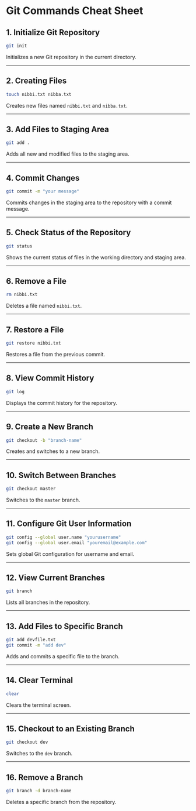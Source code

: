 # Git Commands Cheat Sheet

## 1. Initialize Git Repository
```bash
git init
```
Initializes a new Git repository in the current directory.

---

## 2. Creating Files
```bash
touch nibbi.txt nibba.txt
```
Creates new files named `nibbi.txt` and `nibba.txt`.

---

## 3. Add Files to Staging Area
```bash
git add .
```
Adds all new and modified files to the staging area.

---

## 4. Commit Changes
```bash
git commit -m "your message"
```
Commits changes in the staging area to the repository with a commit message.

---

## 5. Check Status of the Repository
```bash
git status
```
Shows the current status of files in the working directory and staging area.

---

## 6. Remove a File
```bash
rm nibbi.txt
```
Deletes a file named `nibbi.txt`.

---

## 7. Restore a File
```bash
git restore nibbi.txt
```
Restores a file from the previous commit.

---

## 8. View Commit History
```bash
git log
```
Displays the commit history for the repository.

---

## 9. Create a New Branch
```bash
git checkout -b "branch-name"
```
Creates and switches to a new branch.

---

## 10. Switch Between Branches
```bash
git checkout master
```
Switches to the `master` branch.

---

## 11. Configure Git User Information
```bash
git config --global user.name "yourusername"
git config --global user.email "youremail@example.com"
```
Sets global Git configuration for username and email.

---

## 12. View Current Branches
```bash
git branch
```
Lists all branches in the repository.

---

## 13. Add Files to Specific Branch
```bash
git add devfile.txt
git commit -m "add dev"
```
Adds and commits a specific file to the branch.

---

## 14. Clear Terminal
```bash
clear
```
Clears the terminal screen.

---

## 15. Checkout to an Existing Branch
```bash
git checkout dev
```
Switches to the `dev` branch.

---

## 16. Remove a Branch
```bash
git branch -d branch-name
```
Deletes a specific branch from the repository.
```
